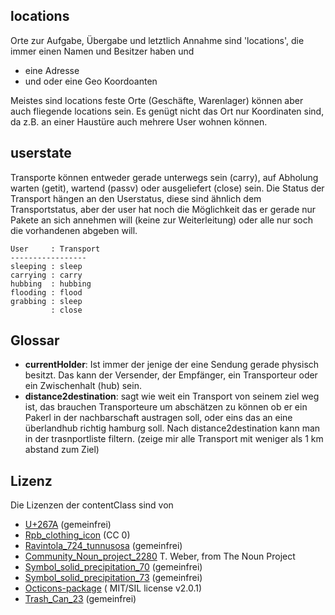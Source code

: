 ## locations

Orte zur Aufgabe, Übergabe und letztlich Annahme sind 'locations', die immer einen Namen und Besitzer haben und

*   eine Adresse
*   und oder eine Geo Koordoanten

Meistes sind locations feste Orte (Geschäfte, Warenlager) können aber auch fliegende locations sein. Es genügt nicht das Ort nur Koordinaten sind, da z.B. an einer Haustüre auch mehrere User wohnen können.

## userstate

Transporte können entweder gerade unterwegs sein (carry), auf Abholung warten (getit), wartend (passv) oder ausgeliefert (close) sein. Die Status der Transport hängen an den Userstatus, diese sind ähnlich dem Transportstatus, aber der user hat noch die Möglichkeit das er gerade nur Pakete an sich annehmen will (keine zur Weiterleitung) oder alle nur soch die vorhandenen abgeben will.

    User     : Transport
    -----------------
    sleeping : sleep
    carrying : carry
    hubbing  : hubbing
    flooding : flood
    grabbing : sleep
             : close


## Glossar

* __currentHolder__: Ist immer der jenige der eine Sendung gerade physisch besitzt. Das kann der Versender, der Empfänger, ein Transporteur oder ein Zwischenhalt (hub) sein. 
* __distance2destination__: sagt wie weit ein Transport von seinem ziel weg ist, das brauchen Transporteure um abschätzen zu können ob er ein Pakerl in der nachbarschaft austragen soll, oder eins das an eine überlandhub richtig hamburg soll. Nach distance2destination kann man in der trasnportliste filtern. (zeige mir alle Transport mit weniger als 1 km abstand zum Ziel)


## Lizenz

Die Lizenzen der contentClass sind von 

* [U+267A](//commons.wikimedia.org/wiki/File:U%2B267A.svg) (gemeinfrei)
* [Rpb_clothing_icon](//commons.wikimedia.org/wiki/File:Rpb_clothing_icon.svg) (CC 0)
* [Ravintola_724_tunnusosa](//commons.wikimedia.org/wiki/File:Ravintola_724_tunnusosa.svg) (gemeinfrei)
* [Community_Noun_project_2280](//commons.wikimedia.org/wiki/File:Community_Noun_project_2280.svg) T. Weber, from The Noun Project
* [Symbol_solid_precipitation_70](https://commons.wikimedia.org/wiki/File:Symbol_solid_precipitation_70.svg) (gemeinfrei)
* [Symbol_solid_precipitation_73](https://commons.wikimedia.org/wiki/File:Symbol_solid_precipitation_73.svg) (gemeinfrei)
* [Octicons-package](//commons.wikimedia.org/wiki/File:Octicons-package.svg) ( MIT/SIL license v2.0.1)
* [Trash_Can_23](//commons.wikimedia.org/wiki/File:U%2B267A.svg) (gemeinfrei)

